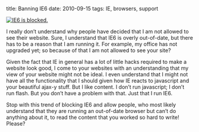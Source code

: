 title: Banning IE6
date: 2010-09-15
tags: IE, browsers, support

[![IE6 is blocked.][1]][1]

I really don’t understand why people have decided that I am not allowed to see their website. Sure, I understand that IE6 is overly out-of-date, but there has to be a reason that I am running it. For example, my office has not upgraded yet; so because of that I am not allowed to see your site?

Given the fact that IE in general has a lot of little hacks required to make a website look good, I come to your websites with an understanding that my view of your website might not be ideal. I even understand that I might not have all the functionality that I should given how IE reacts to javascript and your beautiful ajax-y stuff. But I like content. I don’t run javascript; I don’t run flash. But you don’t have a problem with that. Just that I run IE6.

Stop with this trend of blocking IE6 and allow people, who most likely understand that they are running an out-of-date browser but can’t do anything about it, to read the content that you worked so hard to write! Please?

[1]: /assets/images/IE6-blocked.png
